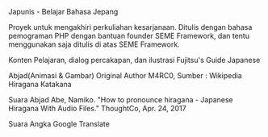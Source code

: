 Japunis - Belajar Bahasa Jepang

Proyek untuk mengakhiri perkuliahan kesarjanaan.
Ditulis dengan bahasa pemograman PHP dengan bantuan founder SEME Framework, dan tentu menggunakan saja ditulis di atas SEME Framework.

Konten Pelajaran, dialog percakapan, dan ilustrasi 
Fujitsu's Guide Japanese

Abjad(Animasi & Gambar)
Original Author M4RC0, Sumber : Wikipedia Hiragana Katakana

Suara Abjad
Abe, Namiko. "How to pronounce hiragana - Japanese Hiragana With Audio Files." ThoughtCo, Apr. 24, 2017

Suara Angka
Google Translate
